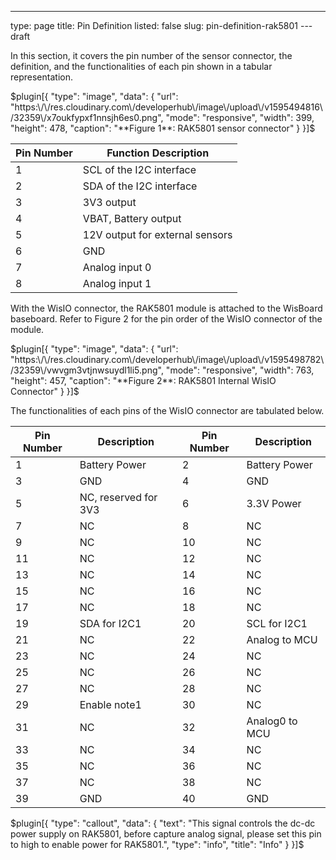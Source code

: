 ---
type: page
title: Pin Definition
listed: false
slug: pin-definition-rak5801
---draft

In this section, it covers the pin number of the sensor connector, the definition, and the functionalities of each pin shown in a tabular representation. 

$plugin[{
    "type": "image",
    "data": {
        "url": "https:\/\/res.cloudinary.com\/developerhub\/image\/upload\/v1595494816\/32359\/x7oukfypxf1nnsjh6es0.png",
        "mode": "responsive",
        "width": 399,
        "height": 478,
        "caption": "**Figure 1**: RAK5801 sensor connector"
    }
}]$

| **Pin Number** | **Function Description** | 
| ---- | ---- | 
| 1 | SCL of the I2C interface | 
| 2 | SDA of the I2C interface | 
| 3 | 3V3 output | 
| 4 | VBAT, Battery output | 
| 5 | 12V output for external sensors | 
| 6 | GND | 
| 7 | Analog input 0 | 
| 8 | Analog input 1 | 


With the  WisIO connector, the RAK5801 module is attached to the WisBoard baseboard. Refer to Figure 2 for the pin order of the WisIO connector of the module. 

$plugin[{
    "type": "image",
    "data": {
        "url": "https:\/\/res.cloudinary.com\/developerhub\/image\/upload\/v1595498782\/32359\/vwvgm3vtjnwsuydl1li5.png",
        "mode": "responsive",
        "width": 763,
        "height": 457,
        "caption": "**Figure 2**: RAK5801 Internal WisIO Connector"
    }
}]$

The functionalities of each pins of the WisIO connector are tabulated below.

| **Pin Number** | **Description** | **Pin Number** | **Description** | 
| ---- | ---- | ---- | ---- | 
| 1 | Battery Power | 2 | Battery Power | 
| 3 | GND | 4 | GND | 
| 5 | NC, reserved for 3V3 | 6 | 3.3V Power | 
| 7 | NC | 8 | NC | 
| 9 | NC | 10 | NC | 
| 11 | NC | 12 | NC | 
| 13 | NC | 14 | NC | 
| 15 | NC | 16 | NC | 
| 17 | NC | 18 | NC | 
| 19 | SDA for I2C1 | 20 | SCL for I2C1 | 
| 21 | NC | 22 | Analog to MCU | 
| 23 | NC | 24 | NC | 
| 25 | NC | 26 | NC | 
| 27 | NC | 28 | NC | 
| 29 | Enable note1 | 30 | NC | 
| 31 | NC | 32 | Analog0 to MCU | 
| 33 | NC | 34 | NC | 
| 35 | NC | 36 | NC | 
| 37 | NC | 38 | NC | 
| 39 | GND | 40 | GND | 


$plugin[{
    "type": "callout",
    "data": {
        "text": "This signal controls the dc-dc power supply on RAK5801, before capture analog signal, please set this pin to high to enable power for RAK5801.",
        "type": "info",
        "title": "Info"
    }
}]$

